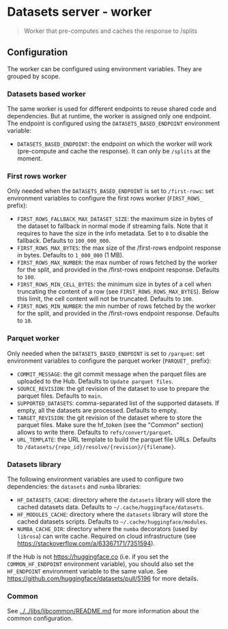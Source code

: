 # Datasets server - worker

> Worker that pre-computes and caches the response to /splits

## Configuration

The worker can be configured using environment variables. They are grouped by scope.

### Datasets based worker

The same worker is used for different endpoints to reuse shared code and dependencies. But at runtime, the worker is assigned only one endpoint. The endpoint is configured using the `DATASETS_BASED_ENDPOINT` environment variable:

- `DATASETS_BASED_ENDPOINT`: the endpoint on which the worker will work (pre-compute and cache the response). It can only be `/splits` at the moment.

### First rows worker

Only needed when the `DATASETS_BASED_ENDPOINT` is set to `/first-rows`: set environment variables to configure the first rows worker (`FIRST_ROWS_` prefix):

- `FIRST_ROWS_FALLBACK_MAX_DATASET_SIZE`: the maximum size in bytes of the dataset to fallback in normal mode if streaming fails. Note that it requires to have the size in the info metadata. Set to `0` to disable the fallback. Defaults to `100_000_000`.
- `FIRST_ROWS_MAX_BYTES`: the max size of the /first-rows endpoint response in bytes. Defaults to `1_000_000` (1 MB).
- `FIRST_ROWS_MAX_NUMBER`: the max number of rows fetched by the worker for the split, and provided in the /first-rows endpoint response. Defaults to `100`.
- `FIRST_ROWS_MIN_CELL_BYTES`: the minimum size in bytes of a cell when truncating the content of a row (see `FIRST_ROWS_ROWS_MAX_BYTES`). Below this limit, the cell content will not be truncated. Defaults to `100`.
- `FIRST_ROWS_MIN_NUMBER`: the min number of rows fetched by the worker for the split, and provided in the /first-rows endpoint response. Defaults to `10`.

### Parquet worker

Only needed when the `DATASETS_BASED_ENDPOINT` is set to `/parquet`: set environment variables to configure the parquet worker (`PARQUET_` prefix):

- `COMMIT_MESSAGE`: the git commit message when the parquet files are uploaded to the Hub. Defaults to `Update parquet files`.
- `SOURCE_REVISION`: the git revision of the dataset to use to prepare the parquet files. Defaults to `main`.
- `SUPPORTED_DATASETS`: comma-separated list of the supported datasets. If empty, all the datasets are processed. Defaults to empty.
- `TARGET_REVISION`: the git revision of the dataset where to store the parquet files. Make sure the hf_token (see the "Common" section) allows to write there. Defaults to `refs/convert/parquet`.
- `URL_TEMPLATE`: the URL template to build the parquet file URLs. Defaults to `/datasets/{repo_id}/resolve/{revision}/{filename}`.

### Datasets library

The following environment variables are used to configure two dependencies: the `datasets` and `numba` libraries:

- `HF_DATASETS_CACHE`: directory where the `datasets` library will store the cached datasets data. Defaults to `~/.cache/huggingface/datasets`.
- `HF_MODULES_CACHE`: directory where the `datasets` library will store the cached datasets scripts. Defaults to `~/.cache/huggingface/modules`.
- `NUMBA_CACHE_DIR`: directory where the `numba` decorators (used by `librosa`) can write cache. Required on cloud infrastructure (see https://stackoverflow.com/a/63367171/7351594).

If the Hub is not https://huggingface.co (i.e. if you set the `COMMON_HF_ENDPOINT` environment variable), you should also set the `HF_ENDPOINT` environment variable to the same value. See https://github.com/huggingface/datasets/pull/5196 for more details.

### Common

See [../../libs/libcommon/README.md](../../libs/libcommon/README.md) for more information about the common configuration.
